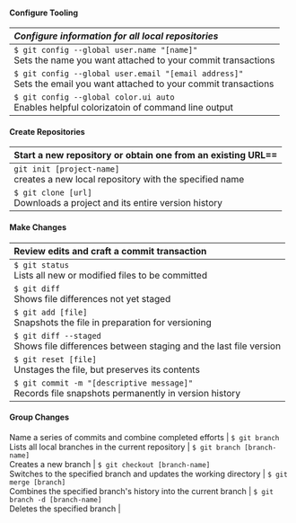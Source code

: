 #### Configure Tooling
 <i>Configure information for all local repositories</i> |
 :--- |
 `$ git config --global user.name "[name]"` <br> Sets the name you want attached to your commit transactions |
 `$ git config --global user.email "[email address]"` <br> Sets the email you want attached to your commit transactions |
 `$ git config --global color.ui auto` <br> Enables helpful colorizatoin of command line output |

#### Create Repositories
 Start a new repository or obtain one from an existing URL== |
 :--- |
 `git init [project-name]` <br> creates a new local repository with the specified name |
 `$ git clone [url]` <br> Downloads a project and its entire version history |

#### Make Changes
 Review edits and craft a commit transaction |
 :--- |
 `$ git status` <br> Lists all new or modified files to be committed |
 `$ git diff` <br> Shows file differences not yet staged |
 `$ git add [file]` <br> Snapshots the file in preparation for versioning |
 `$ git diff --staged` <br> Shows file differences between staging and the last file version |
 `$ git reset [file]` <br> Unstages the file, but preserves its contents |
 `$ git commit -m "[descriptive message]"` <br> Records file snapshots permanently in version history |

#### Group Changes
 Name a series of commits and combine completed efforts |
 `$ git branch` <br> Lists all local branches in the current repository |
 `$ git branch [branch-name]` <br> Creates a new branch |
 `$ git checkout [branch-name]` <br> Switches to the specified branch and updates the working directory |
 `$ git merge [branch]` <br> Combines the specified branch's history into the current branch |
 `$ git branch -d [branch-name]` <br> Deletes the specified branch |


